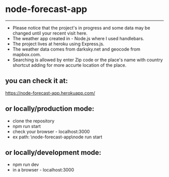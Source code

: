 # node-forecast-app
------------------
* Please notice that the project's in progress and some data may be changed until your recent visit here.
* The weather app created in - Node.js where I used handlebars.
* The project lives at heroku using Express.js.
* The weather data comes from darksky.net and geocode from mapbox.com.
* Searching is allowed by enter Zip code or the place's name with country shortcut adding for more accurte location of the place.

you can check it at:
----------------------
https://node-forecast-app.herokuapp.com/

or locally/production mode: 
-----------------------
* clone the repository
* npm run start
* check your browser - localhost:3000
* ex path: \node-forecast-app\node run start

or locally/development mode:
----------------------
* npm run dev
* in a browser - localhost:3000
